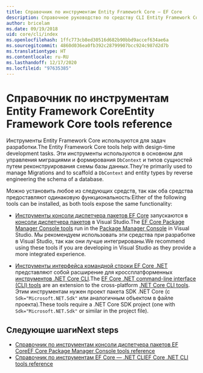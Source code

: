 ```yaml
---
title: Справочник по инструментам Entity Framework Core — EF Core
description: Справочное руководство по средству CLI Entity Framework Core и консоли диспетчера пакетов Visual Studio
author: bricelam
ms.date: 09/19/2018
uid: core/cli/index
ms.openlocfilehash: 1ffc773cb8ed30516d682b90bbd9accef634ae6a
ms.sourcegitcommit: 4860d036ea0fb392c28799907bcc924c987d2d7b
ms.translationtype: HT
ms.contentlocale: ru-RU
ms.lasthandoff: 12/17/2020
ms.locfileid: "97635385"
---
```

# <a name="entity-framework-core-tools-reference"></a><span data-ttu-id="3d3d2-103">Справочник по инструментам Entity Framework Core</span><span class="sxs-lookup"><span data-stu-id="3d3d2-103">Entity Framework Core tools reference</span></span>

<span data-ttu-id="3d3d2-104">Инструменты Entity Framework Core используются для задач разработки.</span><span class="sxs-lookup"><span data-stu-id="3d3d2-104">The Entity Framework Core tools help with design-time development tasks.</span></span> <span data-ttu-id="3d3d2-105">Эти инструменты используются в основном для управления миграциями и формирования `DbContext` и типов сущностей путем реконструирования схемы базы данных.</span><span class="sxs-lookup"><span data-stu-id="3d3d2-105">They're primarily used to manage Migrations and to scaffold a `DbContext` and entity types by reverse engineering the schema of a database.</span></span>

<span data-ttu-id="3d3d2-106">Можно установить любое из следующих средств, так как оба средства предоставляют одинаковую функциональность:</span><span class="sxs-lookup"><span data-stu-id="3d3d2-106">Either of the following tools can be installed, as both tools expose the same functionality:</span></span>

* <span data-ttu-id="3d3d2-107">[Инструменты консоли диспетчера пакетов EF Core](xref:core/cli/powershell) запускаются в [консоли диспетчера пакетов](/nuget/tools/package-manager-console) в Visual Studio.</span><span class="sxs-lookup"><span data-stu-id="3d3d2-107">The [EF Core Package Manager Console tools](xref:core/cli/powershell) run in the [Package Manager Console](/nuget/tools/package-manager-console) in Visual Studio.</span></span> <span data-ttu-id="3d3d2-108">Мы рекомендуем использовать эти средства при разработке в Visual Studio, так как они лучше интегрированы.</span><span class="sxs-lookup"><span data-stu-id="3d3d2-108">We recommend using these tools if you are developing in Visual Studio as they provide a more integrated experience.</span></span>

* <span data-ttu-id="3d3d2-109">[Инструменты интерфейса командной строки EF Core .NET](xref:core/cli/dotnet) представляют собой расширение для кроссплатформенных [инструментов .NET Core CLI](/dotnet/core/tools/).</span><span class="sxs-lookup"><span data-stu-id="3d3d2-109">The [EF Core .NET command-line interface (CLI) tools](xref:core/cli/dotnet) are an extension to the cross-platform [.NET Core CLI tools](/dotnet/core/tools/).</span></span> <span data-ttu-id="3d3d2-110">Этим инструментам нужен проект пакета SDK .NET Core (с `Sdk="Microsoft.NET.Sdk"` или аналогичным объектом в файле проекта).</span><span class="sxs-lookup"><span data-stu-id="3d3d2-110">These tools require a .NET Core SDK project (one with `Sdk="Microsoft.NET.Sdk"` or similar in the project file).</span></span>

## <a name="next-steps"></a><span data-ttu-id="3d3d2-111">Следующие шаги</span><span class="sxs-lookup"><span data-stu-id="3d3d2-111">Next steps</span></span>

* [<span data-ttu-id="3d3d2-112">Справочник по инструментам консоли диспетчера пакетов EF Core</span><span class="sxs-lookup"><span data-stu-id="3d3d2-112">EF Core Package Manager Console tools reference</span></span>](xref:core/cli/powershell)
* [<span data-ttu-id="3d3d2-113">Справочник по инструментам EF Core — .NET CLI</span><span class="sxs-lookup"><span data-stu-id="3d3d2-113">EF Core .NET CLI tools reference</span></span>](xref:core/cli/dotnet)

